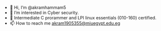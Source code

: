 - 👋 Hi, I’m @akramhammam5
- 👀 I’m interested in Cyber security.
- 🌱 Intermediate C prorammer and LPI linux essentials (010-160) certified.
- 📫 How to reach me akram1905355@miuegypt.edu.eg

<!---
akramhammam5/akramhammam5 is a ✨ special ✨ repository because its `README.md` (this file) appears on your GitHub profile.
You can click the Preview link to take a look at your changes.
--->
